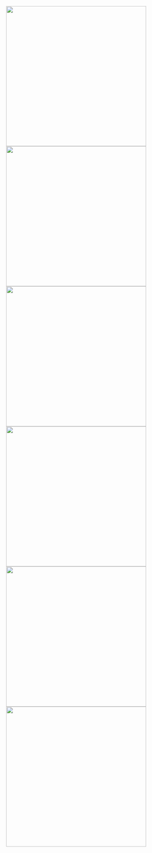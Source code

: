 
<img src="../pics/budapest/1.jpg"  width="380">



<img src="../pics/budapest/2.jpg"   width="380">



<img src="../pics/budapest/3.jpg"  width="380">



<img src="../pics/budapest/4.jpg"  width="380">



<img src="../pics/budapest/5.jpg"   width="380">



<img src="../pics/budapest/6.jpg"   width="380">

